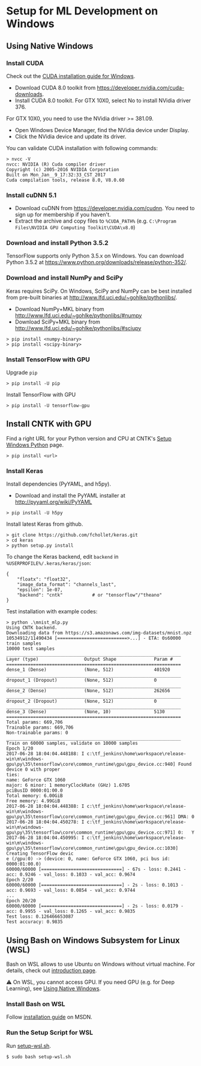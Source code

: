 # Setup for ML Development on Windows

## Using Native Windows

### Install CUDA
Check out the [CUDA installation guide for Windows](http://docs.nvidia.com/cuda/cuda-installation-guide-linux/#axzz4VZnqTJ2A).
* Download CUDA 8.0 toolkit from https://developer.nvidia.com/cuda-downloads.
* Install CUDA 8.0 toolkit. For GTX 10X0, select No to install NVidia driver 376.

For GTX 10X0, you need to use the NVidia driver >= 381.09.
* Open Windows Device Manager, find the NVidia device under Display.
* Click the NVidia device and update its driver.

You can validate CUDA installation with following commands:
```
> nvcc -V
nvcc: NVIDIA (R) Cuda compiler driver
Copyright (c) 2005-2016 NVIDIA Corporation
Built on Mon_Jan__9_17:32:33_CST_2017
Cuda compilation tools, release 8.0, V8.0.60
```

### Install cuDNN 5.1
* Download cuDNN from https://developer.nvidia.com/cudnn. You need to sign up for membership if you haven't.
* Extract the archive and copy files to `%CUDA_PATH%` (e.g. `C:\Program Files\NVIDIA GPU Computing Toolkit\CUDA\v8.0`)

### Download and install Python 3.5.2
TensorFlow supports only Python 3.5.x on Windows. You can download Python 3.5.2 at https://www.python.org/downloads/release/python-352/.

### Download and install NumPy and SciPy
Keras requires SciPy. On Windows, SciPy and NumPy can be best installed from pre-built binaries at http://www.lfd.uci.edu/~gohlke/pythonlibs/.
* Download NumPy+MKL binary from http://www.lfd.uci.edu/~gohlke/pythonlibs/#numpy
* Download SciPy+MKL binary from http://www.lfd.uci.edu/~gohlke/pythonlibs/#sciupy
```
> pip install <numpy-binary>
> pip install <scipy-binary>
```

### Install TensorFlow with GPU
Upgrade `pip`
```
> pip install -U pip
```

Install TensorFlow with GPU
```
> pip install -U tensorflow-gpu
```

## Install CNTK with GPU
Find a right URL for your Python version and CPU at CNTK's [Setup Windows Python](https://docs.microsoft.com/en-us/cognitive-toolkit/setup-windows-python) page.
```
> pip install <url>
```

### Install Keras
Install dependencies (PyYAML, and h5py).
* Download and install the PyYAML installer at http://pyyaml.org/wiki/PyYAML
```
> pip install -U h5py
```

Install latest Keras from github.
```
> git clone https://github.com/fchollet/keras.git
> cd keras
> python setup.py install
```

To change the Keras backend, edit `backend` in `%USERPROFILE%/.keras/keras/json`:
```
{
    "floatx": "float32",
    "image_data_format": "channels_last",
    "epsilon": 1e-07,
    "backend": "cntk"			# or "tensorflow"/"theano"
}
```

Test installation with example codes:
```
> python .\mnist_mlp.py
Using CNTK backend.
Downloading data from https://s3.amazonaws.com/img-datasets/mnist.npz
10534912/11490434 [==========================>...] - ETA: 0s60000 train samples
10000 test samples
_________________________________________________________________
Layer (type)                 Output Shape              Param #
=================================================================
dense_1 (Dense)              (None, 512)               401920
_________________________________________________________________
dropout_1 (Dropout)          (None, 512)               0
_________________________________________________________________
dense_2 (Dense)              (None, 512)               262656
_________________________________________________________________
dropout_2 (Dropout)          (None, 512)               0
_________________________________________________________________
dense_3 (Dense)              (None, 10)                5130
=================================================================
Total params: 669,706
Trainable params: 669,706
Non-trainable params: 0
_________________________________________________________________
Train on 60000 samples, validate on 10000 samples
Epoch 1/20
2017-06-28 18:04:04.448188: I c:\tf_jenkins\home\workspace\release-win\m\windows-gpu\py\35\tensorflow\core\common_runtime\gpu\gpu_device.cc:940] Found device 0 with proper
ties:
name: GeForce GTX 1060
major: 6 minor: 1 memoryClockRate (GHz) 1.6705
pciBusID 0000:01:00.0
Total memory: 6.00GiB
Free memory: 4.99GiB
2017-06-28 18:04:04.448388: I c:\tf_jenkins\home\workspace\release-win\m\windows-gpu\py\35\tensorflow\core\common_runtime\gpu\gpu_device.cc:961] DMA: 0
2017-06-28 18:04:04.450278: I c:\tf_jenkins\home\workspace\release-win\m\windows-gpu\py\35\tensorflow\core\common_runtime\gpu\gpu_device.cc:971] 0:   Y
2017-06-28 18:04:04.450995: I c:\tf_jenkins\home\workspace\release-win\m\windows-gpu\py\35\tensorflow\core\common_runtime\gpu\gpu_device.cc:1030] Creating TensorFlow devic
e (/gpu:0) -> (device: 0, name: GeForce GTX 1060, pci bus id: 0000:01:00.0)
60000/60000 [==============================] - 67s - loss: 0.2441 - acc: 0.9246 - val_loss: 0.1033 - val_acc: 0.9674
Epoch 2/20
60000/60000 [==============================] - 2s - loss: 0.1013 - acc: 0.9693 - val_loss: 0.0854 - val_acc: 0.9744
...
Epoch 20/20
60000/60000 [==============================] - 2s - loss: 0.0179 - acc: 0.9955 - val_loss: 0.1265 - val_acc: 0.9835
Test loss: 0.126466653087
Test accuracy: 0.9835
```

## Using Bash on Windows Subsystem for Linux (WSL)
Bash on WSL allows to use Ubuntu on Windows without virtual machine. For details, check out [introduction page](https://msdn.microsoft.com/en-us/commandline/wsl/about).

:warning: On WSL, you cannot access GPU. If you need GPU (e.g. for Deep Learning), see [Using Native Windows](#using-native-windows).

### Install Bash on WSL
Follow [installation guide](https://msdn.microsoft.com/en-us/commandline/wsl/install_guide) on MSDN.

### Run the Setup Script for WSL
Run [setup-wsl.sh](setup-wsl.sh).
```
$ sudo bash setup-wsl.sh
```
